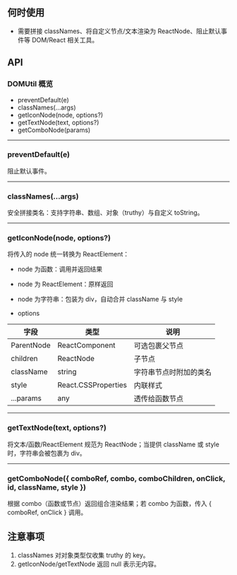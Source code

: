## 何时使用

- 需要拼接 classNames、将自定义节点/文本渲染为 ReactNode、阻止默认事件等 DOM/React 相关工具。

## API

### DOMUtil 概览

- preventDefault(e)
- classNames(...args)
- getIconNode(node, options?)
- getTextNode(text, options?)
- getComboNode(params)

---

### preventDefault(e)

阻止默认事件。

---

### classNames(...args)

安全拼接类名：支持字符串、数组、对象（truthy）与自定义 toString。

---

### getIconNode(node, options?)

将传入的 node 统一转换为 ReactElement：

- node 为函数：调用并返回结果
- node 为 ReactElement：原样返回
- node 为字符串：包装为 div，自动合并 className 与 style

- options

| 字段       | 类型                | 说明                   |
| ---------- | ------------------- | ---------------------- |
| ParentNode | ReactComponent      | 可选包裹父节点         |
| children   | ReactNode           | 子节点                 |
| className  | string              | 字符串节点时附加的类名 |
| style      | React.CSSProperties | 内联样式               |
| ...params  | any                 | 透传给函数节点         |

---

### getTextNode(text, options?)

将文本/函数/ReactElement 规范为 ReactNode；当提供 className 或 style 时，字符串会被包裹为 div。

---

### getComboNode({ comboRef, combo, comboChildren, onClick, id, className, style })

根据 combo（函数或节点）返回组合渲染结果；若 combo 为函数，传入 { comboRef, onClick } 调用。

## 注意事项

1. classNames 对对象类型仅收集 truthy 的 key。
2. getIconNode/getTextNode 返回 null 表示无内容。
